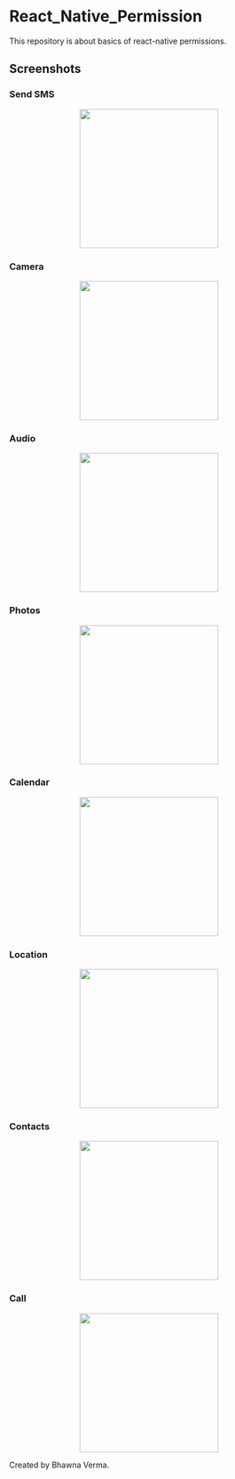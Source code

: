 # React_Native_Permission
This repository is about basics of react-native permissions. 

## Screenshots

### Send SMS
<div align="center">
  <img src="images/S1.png" width="250">
  </div>


### Camera
<div align="center">
  <img src="images/S2.png" width="250">
  </div>
  
  
### Audio
<div align="center">
  <img src="images/S3.png" width="250">
  </div>
  

### Photos
<div align="center">
  <img src="images/S4.png" width="250">
  </div>
  
  
### Calendar
<div align="center">
  <img src="images/S5.png" width="250">
  </div>
  
  
### Location
<div align="center">
  <img src="images/S6.png" width="250">
  </div>
  
  ### Contacts
<div align="center">
  <img src="images/S7.png" width="250">
  </div>
  
  
  
  ### Call
<div align="center">
  <img src="images/S8.png" width="250">
  </div>
  

Created by Bhawna Verma.
